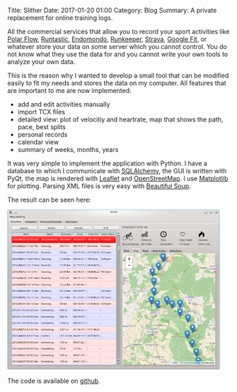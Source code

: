 Title: Slither
Date: 2017-01-20 01:00
Category: Blog
Summary: A private replacement for online training logs.

All the commercial services that allow you to record your sport activities
like [Polar Flow](https://flow.polar.com/),
[Runtastic](https://www.runtastic.com/),
[Endomondo](https://www.endomondo.com/),
[Runkeeper](https://runkeeper.com),
[Strava](https://www.strava.com/),
[Google Fit](https://fit.google.com/),
or whatever store your data on some server which you cannot control.
You do not know what they use the data for and you cannot write your own
tools to analyze your own data.

This is the reason why I wanted to develop a small tool that can be modified
easily to fit my needs and stores the data on my computer. All features
that are important to me are now implemented:

* add and edit activities manually
* import TCX files
* detailed view: plot of velocitiy and heartrate, map that shows the path, pace, best splits
* personal records
* calendar view
* summary of weeks, months, years

It was very simple to implement the application with Python. I have a database
to which I communicate with [SQLAlchemy](http://www.sqlalchemy.org/), the
GUI is written with PyQt, the map is rendered with
[Leaflet](http://leafletjs.com/) and
[OpenStreetMap](https://www.openstreetmap.org). I use
[Matplotlib](http://matplotlib.org/) for plotting. Parsing XML files is very
easy with [Beautiful Soup](https://www.crummy.com/software/BeautifulSoup/).

The result can be seen here:

<img width="480" height="360" src="https://raw.githubusercontent.com/AlexanderFabisch/slither/master/doc/source/_static/slither.png" />

The code is available on [github](https://github.com/AlexanderFabisch/slither).
